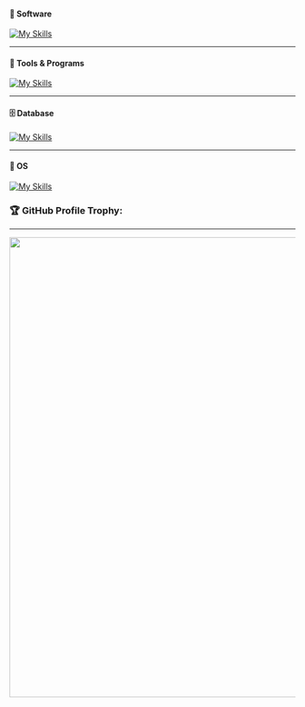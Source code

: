 #### 🦾 Software
[![My Skills](https://skillicons.dev/icons?i=python,cpp,js,html,css,nodejs,arduino,bootstrap,cs,dotnet,react,php)](https://skillicons.dev)

---
#### 🧬 Tools & Programs
[![My Skills](https://skillicons.dev/icons?i=androidstudio,docker,vim,git,vscode,regex)](https://skillicons.dev)

---
#### 🗄 Database
[![My Skills](https://skillicons.dev/icons?i=mysql,mongodb,sqlite)](https://skillicons.dev)

---
#### 🔮 OS
[![My Skills](https://skillicons.dev/icons?i=linux)](https://skillicons.dev)
  
  ### 🏆 GitHub Profile Trophy:
---
 <div>
  <img width=810 src="https://github-profile-trophy.vercel.app/?username=ricardo-alberti&theme=matrix&no-frame=true&no-bg=true&column=-1"/>
</div>
